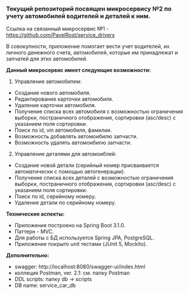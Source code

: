 ### Текущий репозиторий посвящен микросервису №2 по учету автомобилей водителей и деталей к ним.

Ссылка на связанный микросервис №1 - https://github.com/PavelRost/service_drivers

В совокупности, приложение помогает вести учет водителей, их личного денежного счета, автомобилей, которые им принадлежат и запчатей для этих автомобилей.

**Данный микросервис имеет следующие возможности:**
1. Управление автомобилем:
- Создание нового автомобиля.
- Редактирование карточки автомобиля.
- Удаление карточки автомобиля.
- Получение списка всех автомобиля с возможностью ограничения выборки, постраничного отображения, сортировки (asc/desc) с указанием поля сортировки.
- Поиск по id, vin автомобиля, фамилии.
- Возможность добавлять автомоибилю запчасти.
- Возможность удалять автомоибилю запчасти.

2. Управление деталями для автомоиблей:
- Создание новой детали (серийный номер присваивается автоматически с помощью автогенерации).
- Получение списка всех деталей с возможностью ограничения выборки, постраничного отображения, сортировки (asc/desc) с указанием поля сортировки.
- Поиск по id, серийному номеру.
- Удаление детали по серийному номеру.

**Технические аспекты:**
- Приложение построено на Spring Boot 3.1.0.
- Паттерн - MVC.
- Для работы с БД используется Spring JPA, PostgreSQL.
- Приложение покрыто unit тестами (JUnit 5, Mockito).

**Дополнительно:**
- swagger: http://localhost:8080/swagger-ui/index.html
- коллеция Postman, ver. 2.1: см. папку Postman
- DDL scripts: папку db -> scripts
- DB name: service_car_db
